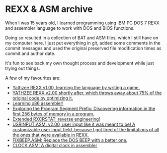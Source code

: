 REXX & ASM archive
==================

When I was 15 years old, I learned programming using IBM PC DOS 7 REXX and assembler language to work with DOS and BIOS functions.

Doing so resulted in a collection of BAT and ASM files, which I still have on my computer here. I just put everything in git, added some comments in the commit messages and used the original preserved file modification times as commit and author date.

It's fun to see back my own thought process and development while just trying out things.

A few of my favourites are:

 * [Yathzee REXX v1.00, learning the language by writing a game.](https://github.com/knorrie/rexx-asm-archive/commit/6d2e75c1e87433948de3b6e4a1d7afc0a59d9b4d)
 * [YATHZEE REXX v2.00 shortly after, which throws away about 75% of the original code by optimizing it.](https://github.com/knorrie/rexx-asm-archive/commit/65860f18e9d25c2212ed3e1ea39f227b2b339c9c)
 * [Learning x86 assembler!](https://github.com/knorrie/rexx-asm-archive/commit/4869e523ef4cc2f1afcfcae504ee349d1d96e4bf)
 * [Exploring the Program Segment Prefix: Discovering information in the first 256 bytes of memory in a program.](https://github.com/knorrie/rexx-asm-archive/commit/2141f2edbb61f2b01b4a644640ce522dd827287b)
 * [Extended RXCRSTAT: reverse engineering!](https://github.com/knorrie/rexx-asm-archive/commit/c16a4490538f39586254bf623fdfde721b16c84f)
 * [USRINPUT.ASM: v2.00, user input like it was meant to be! A customizable user input field, because I got tired of the limitations of all the ones that were available in REXX.](https://github.com/knorrie/rexx-asm-archive/commit/8eddbbb18ea40842e42b32215a511f531e92333a)
 * [FIXBEEP.ASM: Replace the DOS BEEP with a better one.](https://github.com/knorrie/rexx-asm-archive/commit/59a8bcee293f16817b71540e1e658b602991d72d)
 * [CLOCK.ASM: A digital clock in assembler](https://github.com/knorrie/rexx-asm-archive/commit/699ae21b02d81e4920a25d59bc4994c95c9dcf25)
